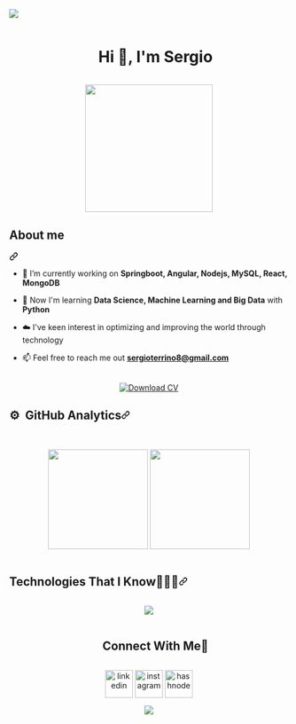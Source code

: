 
<!--horizontal divider(gradiant)-->
<img src="https://user-images.githubusercontent.com/73097560/115834477-dbab4500-a447-11eb-908a-139a6edaec5c.gif">


<!--h1 without bottom border-->
<div id="user-content-toc">
  <ul align="center">
    <summary><h1 style="display: inline-block">Hi 👋, I'm Sergio</h1></summary>
  </ul>
</div>


<p align="center">
  <img src="https://github.com/user-attachments/assets/e4cbea5b-98bc-4680-ba69-e0452bed4ee6" height="230"/>
</p>
</p>

<div class="markdown-heading" dir="auto"><h2 class="heading-element" dir="auto">About me</h2><a id="user-content-sobre-mi" class="anchor" aria-label="Permalink: Sobre mi" href="#sobre-mi"><svg class="octicon octicon-link" viewBox="0 0 16 16" version="1.1" width="16" height="16" aria-hidden="true"><path d="m7.775 3.275 1.25-1.25a3.5 3.5 0 1 1 4.95 4.95l-2.5 2.5a3.5 3.5 0 0 1-4.95 0 .751.751 0 0 1 .018-1.042.751.751 0 0 1 1.042-.018 1.998 1.998 0 0 0 2.83 0l2.5-2.5a2.002 2.002 0 0 0-2.83-2.83l-1.25 1.25a.751.751 0 0 1-1.042-.018.751.751 0 0 1-.018-1.042Zm-4.69 9.64a1.998 1.998 0 0 0 2.83 0l1.25-1.25a.751.751 0 0 1 1.042.018.751.751 0 0 1 .018 1.042l-1.25 1.25a3.5 3.5 0 1 1-4.95-4.95l2.5-2.5a3.5 3.5 0 0 1 4.95 0 .751.751 0 0 1-.018 1.042.751.751 0 0 1-1.042.018 1.998 1.998 0 0 0-2.83 0l-2.5 2.5a1.998 1.998 0 0 0 0 2.83Z"></path></svg></a></div>

<!--Intro start-->
- 🔭 I’m currently working on **Springboot, Angular, Nodejs, MySQL, React, MongoDB**

- 🌱 Now I'm learning **Data Science, Machine Learning and Big Data** with **Python**

- ☁️ I've keen interest in optimizing and improving the world through technology

- 📫 Feel free to reach me out **sergioterrino8@gmail.com**
  
</br>
<div style="display:flex justify-content:center" align="center"><a href="https://github.com/user-attachments/files/16747988/CV_Sergio_Terrino_Brea.pdf" download="Sergio_Terrino_CV.pdf"><img src="https://img.shields.io/badge/Download%20CV-blue?style=for-the-badge" alt="Download CV"/></a></div>
<!--Intro end-->




<div class="markdown-heading" dir="auto"><h2 style="display: inline-block">⚙️ &nbsp;GitHub Analytics</h2><a id="user-content-sobre-mi" class="anchor" aria-label="Permalink: Sobre mi" href="#sobre-mi"><svg class="octicon octicon-link" viewBox="0 0 16 16" version="1.1" width="16" height="16" aria-hidden="true"><path d="m7.775 3.275 1.25-1.25a3.5 3.5 0 1 1 4.95 4.95l-2.5 2.5a3.5 3.5 0 0 1-4.95 0 .751.751 0 0 1 .018-1.042.751.751 0 0 1 1.042-.018 1.998 1.998 0 0 0 2.83 0l2.5-2.5a2.002 2.002 0 0 0-2.83-2.83l-1.25 1.25a.751.751 0 0 1-1.042-.018.751.751 0 0 1-.018-1.042Zm-4.69 9.64a1.998 1.998 0 0 0 2.83 0l1.25-1.25a.751.751 0 0 1 1.042.018.751.751 0 0 1 .018 1.042l-1.25 1.25a3.5 3.5 0 1 1-4.95-4.95l2.5-2.5a3.5 3.5 0 0 1 4.95 0 .751.751 0 0 1-.018 1.042.751.751 0 0 1-1.042.018 1.998 1.998 0 0 0-2.83 0l-2.5 2.5a1.998 1.998 0 0 0 0 2.83Z"></path></svg></a></div>

</br>

<p align="center" dir="auto">
  <img height="180em" src="https://github-readme-stats.vercel.app/api?username=sergioterrino&theme=algolia&show_icons=true" style="max-width: 100%;">
  <img height="180em" src="https://github-readme-stats-eight-theta.vercel.app/api/top-langs/?username=sergioterrino&amp;layout=compact&amp;langs_count=8&amp;theme=algolia" style="max-width: 100%;">
</p>



<div class="markdown-heading" dir="auto"><h2 style="display: inline-block">Technologies That I Know👨🏻‍💻</h2><a id="user-content-sobre-mi" class="anchor" aria-label="Permalink: Sobre mi" href="#sobre-mi"><svg class="octicon octicon-link" viewBox="0 0 16 16" version="1.1" width="16" height="16" aria-hidden="true"><path d="m7.775 3.275 1.25-1.25a3.5 3.5 0 1 1 4.95 4.95l-2.5 2.5a3.5 3.5 0 0 1-4.95 0 .751.751 0 0 1 .018-1.042.751.751 0 0 1 1.042-.018 1.998 1.998 0 0 0 2.83 0l2.5-2.5a2.002 2.002 0 0 0-2.83-2.83l-1.25 1.25a.751.751 0 0 1-1.042-.018.751.751 0 0 1-.018-1.042Zm-4.69 9.64a1.998 1.998 0 0 0 2.83 0l1.25-1.25a.751.751 0 0 1 1.042.018.751.751 0 0 1 .018 1.042l-1.25 1.25a3.5 3.5 0 1 1-4.95-4.95l2.5-2.5a3.5 3.5 0 0 1 4.95 0 .751.751 0 0 1-.018 1.042.751.751 0 0 1-1.042.018 1.998 1.998 0 0 0-2.83 0l-2.5 2.5a1.998 1.998 0 0 0 0 2.83Z"></path></svg></a></div>

<!--tech stack icons-->
<p align="center">
  <a href="https://stb-portfolio.netlify.app/" target="_blank" rel="noopener noreferrer">
    <img src="https://skillicons.dev/icons?i=java,py,spring,js,react,angular,mysql,ts,git,mongodb,nextjs,nodejs,tailwind,bootstrap,hibernate,maven,express,firebase,html,postman,css,docker,vscode,django,linux,netlify,github,eclipse&perline=14" />
  </a>
</p>



<!-- Connect with me -->
<!--h2 without bottom border-->
<div id="user-content-toc">
  <ul align="center">
    <summary><h2 style="display: inline-block">Connect With Me🤝</h2></summary>
  </ul>
</div>


<!--icons and links-->
<p align="center">
<a href="https://www.linkedin.com/in/sergioterrino/" target="_blank" rel="noopener noreferrer"><img align="center" src="https://user-images.githubusercontent.com/88904952/234979284-68c11d7f-1acc-4f0c-ac78-044e1037d7b0.png" alt="linkedin" height="50" width="50" /></a>
<a href="https://www.instagram.com/sergioterrino/" target="_blank" rel="noopener noreferrer"><img align="center" src="https://user-images.githubusercontent.com/88904952/234981169-2dd1e58f-4b7e-468c-8213-034ba62156c3.png" alt="instagram" height="50" width="50" /></a>
<a href="https://stb-portfolio.netlify.app/" target="_blank" rel="noopener noreferrer"><img align="center" src="https://user-images.githubusercontent.com/88904952/234982196-562aea17-5532-4550-8c08-1c7cb994a541.png" alt="hashnode" height="50" width="50" /></a>
</p>

<!--profile visit count-->
<div align="center">
<!--
[![](https://visitcount.itsvg.in/api?id=1010nishant&icon=3&color=6)](https://visitcount.itsvg.in)
  
</div>

<!--horizontal divider(gradiant)-->
<img src="https://user-images.githubusercontent.com/73097560/115834477-dbab4500-a447-11eb-908a-139a6edaec5c.gif">
